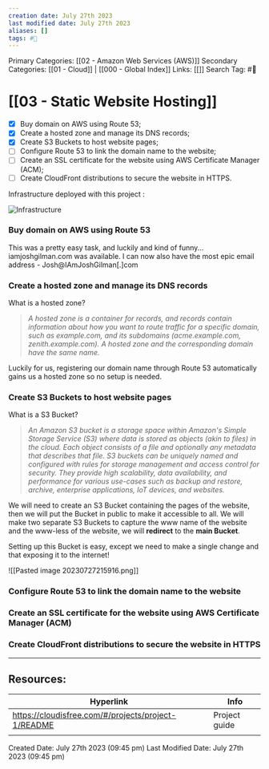 ```yaml
---
creation date: July 27th 2023
last modified date: July 27th 2023
aliases: []
tags: #📖
---
```


Primary Categories: [[02 - Amazon Web Services (AWS)]] 
Secondary Categories: [[01 - Cloud]] | [[000 - Global Index]] 
Links: [[]] 
Search Tag: #📖  

# [[03 - Static Website Hosting]]  

- [x] Buy domain on AWS using Route 53;
- [x] Create a hosted zone and manage its DNS records;
- [x] Create S3 Buckets to host website pages;
- [ ] Configure Route 53 to link the domain name to the website;
- [ ] Create an SSL certificate for the website using AWS Certificate Manager (ACM);
- [ ] Create CloudFront distributions to secure the website in HTTPS.

Infrastructure deployed with this project :

![Infrastructure](https://cloudisfree.com/projects/project-1/part-1/images/infrastructure.png)


### Buy domain on AWS using Route 53

This was a pretty easy task, and luckily and kind of funny... iamjoshgilman.com was available. I can now also have the most epic email address - Josh@IAmJoshGilman[.]com

###  Create a hosted zone and manage its DNS records

 What is a hosted zone? 
>*A hosted zone is a container for records, and records contain information about how you want to route traffic for a specific domain, such as example.com, and its subdomains (acme.example.com, zenith.example.com). A hosted zone and the corresponding domain have the same name.*

Luckily for us, registering our domain name through Route 53 automatically gains us a hosted zone so no setup is needed.

### Create S3 Buckets to host website pages

What is a S3 Bucket?
>*An Amazon S3 bucket is a storage space within Amazon's Simple Storage Service (S3) where data is stored as objects (akin to files) in the cloud. Each object consists of a file and optionally any metadata that describes that file. S3 buckets can be uniquely named and configured with rules for storage management and access control for security. They provide high scalability, data availability, and performance for various use-cases such as backup and restore, archive, enterprise applications, IoT devices, and websites.*

We will need to create an S3 Bucket containing the pages of the website, then we will put the Bucket in public to make it accessible to all. We will make two separate S3 Buckets to capture the www name of the website and the www-less of the website, we will **redirect** to the **main Bucket**.

Setting up this Bucket is easy, except we need to make a single change and that exposing it to the internet!

![[Pasted image 20230727215916.png]]



### Configure Route 53 to link the domain name to the website






### Create an SSL certificate for the website using AWS Certificate Manager (ACM)





### Create CloudFront distributions to secure the website in HTTPS




























___

## Resources:

| Hyperlink                                           | Info          |
| --------------------------------------------------- | ------------- |
| https://cloudisfree.com/#/projects/project-1/README | Project guide |
|                                                     |               |


Created Date: July 27th 2023 (09:45 pm) 
Last Modified Date: July 27th 2023 (09:45 pm)
